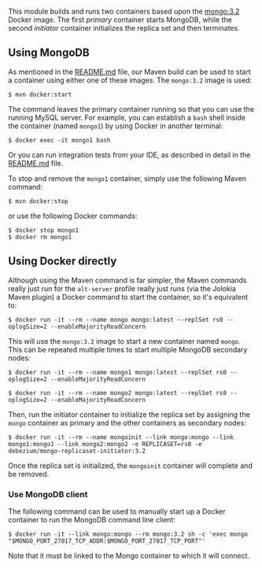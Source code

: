 This module builds and runs two containers based upon the [mongo:3.2](https://hub.docker.com/_/mongo/) Docker image. The first _primary_ container starts MongoDB, while the second _initiator_ container initializes the replica set and then terminates.

## Using MongoDB

As mentioned in the [README.md]() file, our Maven build can be used to start a container using either one of these images. The `mongo:3.2` image is used:

    $ mvn docker:start

The command leaves the primary container running so that you can use the running MySQL server. For example, you can establish a `bash` shell inside the container (named `mongo1`) by using Docker in another terminal:

    $ docker exec -it mongo1 bash

Or you can run integration tests from your IDE, as described in detail in the [README.md]() file.

To stop and remove the `mongo1` container, simply use the following Maven command:

    $ mvn docker:stop

or use the following Docker commands:

    $ docker stop mongo1
    $ docker rm mongo1

## Using Docker directly

Although using the Maven command is far simpler, the Maven commands really just run  for the `alt-server` profile really just runs (via the Jolokia Maven plugin) a Docker command to start the container, so it's equivalent to:

    $ docker run -it --rm --name mongo mongo:latest --replSet rs0 --oplogSize=2 --enableMajorityReadConcern

This will use the `mongo:3.2` image to start a new container named `mongo`. This can be repeated multiple times to start multiple MongoDB secondary nodes:

    $ docker run -it --rm --name mongo1 mongo:latest --replSet rs0 --oplogSize=2 --enableMajorityReadConcern

    $ docker run -it --rm --name mongo2 mongo:latest --replSet rs0 --oplogSize=2 --enableMajorityReadConcern

Then, run the initiator container to initialize the replica set by assigning the `mongo` container as primary and the other containers as secondary nodes:

    $ docker run -it --rm --name mongoinit --link mongo:mongo --link mongo1:mongo1 --link mongo2:mongo2 -e REPLICASET=rs0 -e debezium/mongo-replicaset-initiator:3.2

Once the replica set is initialized, the `mongoinit` container will complete and be removed.


### Use MongoDB client

The following command can be used to manually start up a Docker container to run the MongoDB command line client:

    $ docker run -it --link mongo:mongo --rm mongo:3.2 sh -c 'exec mongo "$MONGO_PORT_27017_TCP_ADDR:$MONGO_PORT_27017_TCP_PORT"'

Note that it must be linked to the Mongo container to which it will connect.
